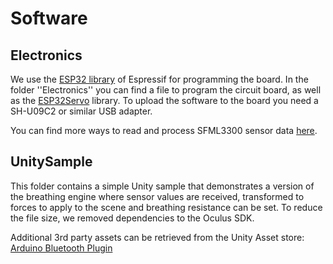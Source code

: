 # Software

## Electronics

We use the [ESP32 library](https://github.com/espressif/arduino-esp32) of Espressif for programming the board.
In the folder ''Electronics'' you can find a file to program the circuit board, as well as the [ESP32Servo](https://github.com/madhephaestus/ESP32Servo) library. To upload the software to the board you need a SH-U09C2 or similar USB adapter.

You can find more ways to read and process SFML3300 sensor data [here](https://github.com/MyElectrons/sfm3300-arduino).

## UnitySample

This folder contains a simple Unity sample that demonstrates a version of the breathing engine where sensor values are received, transformed to forces to apply to the scene and breathing resistance can be set. To reduce the file size, we removed dependencies to the Oculus SDK. 

Additional 3rd party assets can be retrieved from the Unity Asset store:
[Arduino Bluetooth Plugin](https://assetstore.unity.com/packages/tools/input-management/arduino-bluetooth-plugin-98960)